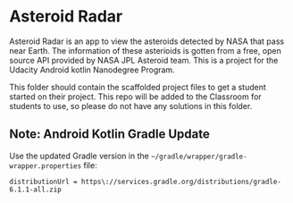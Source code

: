 # Asteroid Radar
Asteroid Radar is an app to view the asteroids detected by NASA that pass near Earth. The information of these asterioids is gotten from a free, open source API provided by NASA JPL Asteroid team. This is a project for the Udacity Android kotlin Nanodegree Program.



This folder should contain the scaffolded project files to get a student started on their project. This repo will be added to the Classroom for students to use, so please do not have any solutions in this folder.

## Note: Android Kotlin Gradle Update
Use the updated Gradle version in the `~/gradle/wrapper/gradle-wrapper.properties` file:
```
distributionUrl = https\://services.gradle.org/distributions/gradle-6.1.1-all.zip
```

